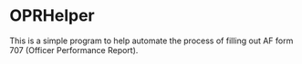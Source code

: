 # OPRHelper
This is a simple program to help automate the process of filling out AF form 707 (Officer Performance Report). 
